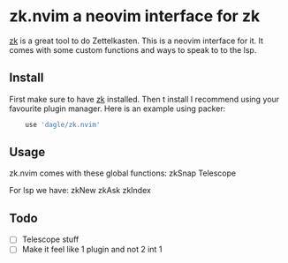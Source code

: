 # zk.nvim a neovim interface for zk
[zk](https://github.com/mickael-menu/zk) is a great tool to do Zettelkasten.
This is a neovim interface for it. It comes with some custom functions and ways
to speak to to the lsp.

## Install
First make sure to have [zk](https://github.com/mickael-menu/zk) installed.
Then t install I recommend using your favourite plugin manager. Here is an example
using packer:

```lua
	use 'dagle/zk.nvim'
```
## Usage
zk.nvim comes with these global functions:
zkSnap
Telescope

For lsp we have:
zkNew
zkAsk
zkIndex


## Todo
- [ ] Telescope stuff
- [ ] Make it feel like 1 plugin and not 2 int 1
